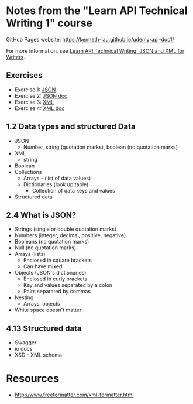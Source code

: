 # Notes from the "Learn API Technical Writing 1" course

GitHub Pages website: https://kenneth-lau.github.io/udemy-api-doc1/

For more information, see [Learn API Technical Writing: JSON and XML for Writers](https://www.udemy.com/api-documentation-1-json-and-xml/).

## Exercises
- Exercise 1: [JSON](exercise-1-json.json)
- Exercise 2: [JSON doc](exercise-2-json.md)
- Exercise 3: [XML](exercise-3-xml.xml)
- Exercise 4: [XML doc](exercise-4-xml.md)

## 1.2 Data types and structured Data
* JSON
  * Number, string (quotation marks), boolean (no quotation marks)
* XML
  * string
* Boolean
* Collections
  * Arrays - (list of data values)
  * Dictionaries (look up table)
    * Collection of data keys and values
* Structured data

## 2.4 What is JSON?
* Strings (single or double quotation marks)
* Numbers (integer, decimal, positive, negative)
* Booleans (no quotation marks)
* Null (no quotation marks)
* Arrays (lists)
  * Enclosed in square brackets
  * Can have mixed
* Objects (JSON's dictionaries)
  * Enclosed in curly brackets
  * Key and values separated by a colon
  * Pairs separated by commas
* Nesting
  * Arrays, objects
* White space doesn't matter

## 4.13 Structured data
* Swagger
* io docs
* XSD - XML schema

# Resources

* http://www.freeformatter.com/xml-formatter.html
